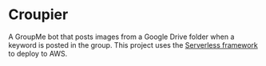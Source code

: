 # Croupier
A GroupMe bot that posts images from a Google Drive folder when a keyword is posted in the group.
This project uses the [Serverless framework](https://www.serverless.com/framework/docs) to deploy to AWS.
